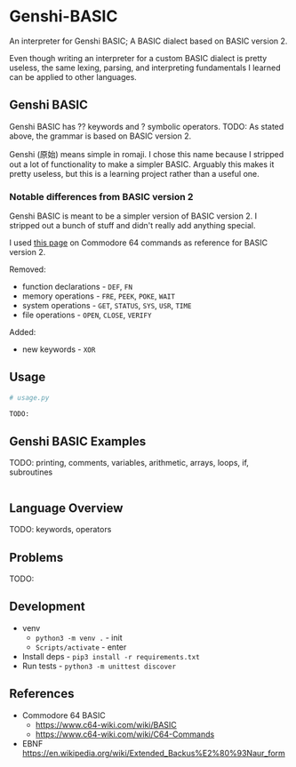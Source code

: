 # Genshi-BASIC
An interpreter for Genshi BASIC; A BASIC dialect based on BASIC version 2.

Even though writing an interpreter for a custom BASIC dialect is pretty useless, the same 
lexing, parsing, and interpreting fundamentals I learned can be applied to other languages.


## Genshi BASIC
Genshi BASIC has ?? keywords and ? symbolic operators. TODO:
As stated above, the grammar is based on BASIC version 2.

Genshi (原始) means simple in romaji. I chose this name because I stripped out a lot of
functionality to make a simpler BASIC. Arguably this makes it pretty useless, 
but this is a learning project rather than a useful one.


### Notable differences from BASIC version 2
Genshi BASIC is meant to be a simpler version of BASIC version 2.
I stripped out a bunch of stuff and didn't really add anything special.

I used [this page](https://www.c64-wiki.com/wiki/C64-Commands) on Commodore 64 commands
as reference for BASIC version 2.

Removed:

- function declarations - ```DEF```, ```FN```
- memory operations - ```FRE```, ```PEEK```, ```POKE```, ```WAIT```
- system operations - ```GET```, ```STATUS```, ```SYS```, ```USR```, ```TIME```
- file operations - ```OPEN```, ```CLOSE```, ```VERIFY```

Added:

- new keywords - ```XOR```


## Usage
```python
# usage.py

TODO:
```


## Genshi BASIC Examples
TODO: printing, comments, variables, arithmetic, arrays, loops, if, subroutines
```
```


## Language Overview
TODO: keywords, operators


## Problems
TODO:


## Development
- venv
  - ```python3 -m venv .``` - init
  - ```Scripts/activate``` - enter
- Install deps - ```pip3 install -r requirements.txt```
- Run tests - ```python3 -m unittest discover```


## References
- Commodore 64 BASIC
  - https://www.c64-wiki.com/wiki/BASIC
  - https://www.c64-wiki.com/wiki/C64-Commands
- EBNF https://en.wikipedia.org/wiki/Extended_Backus%E2%80%93Naur_form
